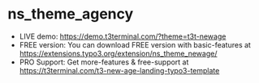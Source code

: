 # ns_theme_agency

- LIVE demo: https://demo.t3terminal.com/?theme=t3t-newage
- FREE version: You can download FREE version with basic-features at https://extensions.typo3.org/extension/ns_theme_newage/
- PRO Support: Get more-features & free-support at https://t3terminal.com/t3-new-age-landing-typo3-template
